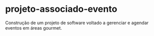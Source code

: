 # projeto-associado-evento
Construção de um projeto de software voltado a gerenciar e agendar eventos em áreas gourmet.
